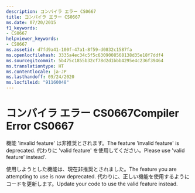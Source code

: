 ```yaml
---
description: コンパイラ エラー CS0667
title: コンパイラ エラー CS0667
ms.date: 07/20/2015
f1_keywords:
- CS0667
helpviewer_keywords:
- CS0667
ms.assetid: d7fd9a41-100f-47a1-8f59-d0832c1587fa
ms.openlocfilehash: 3335a4ec34c5f5c6309008568138d35e18f7ddf4
ms.sourcegitcommit: 5b475c1855b32cf78d2d1bbb4295e4c236f39464
ms.translationtype: HT
ms.contentlocale: ja-JP
ms.lasthandoff: 09/24/2020
ms.locfileid: "91160048"
---
```

# <a name="compiler-error-cs0667"></a><span data-ttu-id="2b661-103">コンパイラ エラー CS0667</span><span class="sxs-lookup"><span data-stu-id="2b661-103">Compiler Error CS0667</span></span>

<span data-ttu-id="2b661-104">機能 'invalid feature' は非推奨とされます。</span><span class="sxs-lookup"><span data-stu-id="2b661-104">The feature 'invalid feature' is deprecated.</span></span> <span data-ttu-id="2b661-105">代わりに 'valid feature' を使用してください。</span><span class="sxs-lookup"><span data-stu-id="2b661-105">Please use 'valid feature' instead'.</span></span>  
  
 <span data-ttu-id="2b661-106">使用しようとした機能は、現在非推奨とされました。</span><span class="sxs-lookup"><span data-stu-id="2b661-106">The feature you are attempting to use is now deprecated.</span></span> <span data-ttu-id="2b661-107">代わりに、正しい機能を使用するようにコードを更新します。</span><span class="sxs-lookup"><span data-stu-id="2b661-107">Update your code to use the valid feature instead.</span></span>
